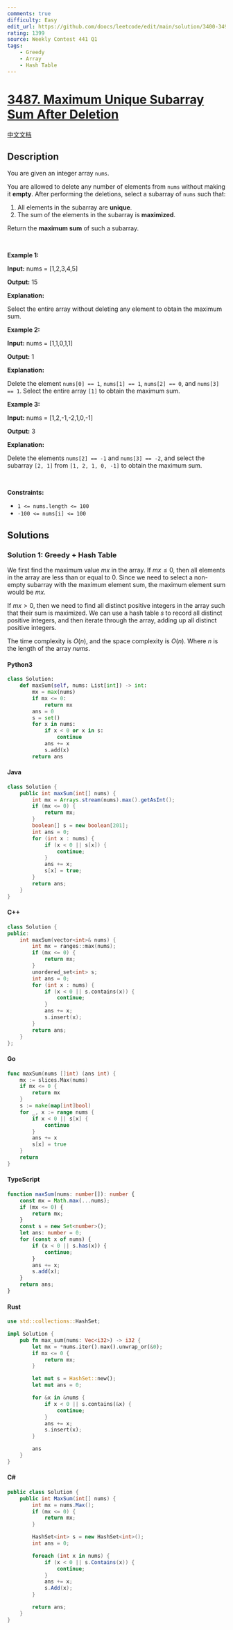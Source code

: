 ```yaml
---
comments: true
difficulty: Easy
edit_url: https://github.com/doocs/leetcode/edit/main/solution/3400-3499/3487.Maximum%20Unique%20Subarray%20Sum%20After%20Deletion/README_EN.md
rating: 1399
source: Weekly Contest 441 Q1
tags:
    - Greedy
    - Array
    - Hash Table
---
```


<!-- problem:start -->

# [3487. Maximum Unique Subarray Sum After Deletion](https://leetcode.com/problems/maximum-unique-subarray-sum-after-deletion)

[中文文档](/solution/3400-3499/3487.Maximum%20Unique%20Subarray%20Sum%20After%20Deletion/README.md)

## Description

<!-- description:start -->

<p>You are given an integer array <code>nums</code>.</p>

<p>You are allowed to delete any number of elements from <code>nums</code> without making it <strong>empty</strong>. After performing the deletions, select a <span data-keyword="subarray-nonempty">subarray</span> of <code>nums</code> such that:</p>

<ol>
	<li>All elements in the subarray are <strong>unique</strong>.</li>
	<li>The sum of the elements in the subarray is <strong>maximized</strong>.</li>
</ol>

<p>Return the <strong>maximum sum</strong> of such a subarray.</p>

<p>&nbsp;</p>
<p><strong class="example">Example 1:</strong></p>

<div class="example-block">
<p><strong>Input:</strong> <span class="example-io">nums = [1,2,3,4,5]</span></p>

<p><strong>Output:</strong> <span class="example-io">15</span></p>

<p><strong>Explanation:</strong></p>

<p>Select the entire array without deleting any element to obtain the maximum sum.</p>
</div>

<p><strong class="example">Example 2:</strong></p>

<div class="example-block">
<p><strong>Input:</strong> <span class="example-io">nums = [1,1,0,1,1]</span></p>

<p><strong>Output:</strong> 1</p>

<p><strong>Explanation:</strong></p>

<p>Delete the element <code>nums[0] == 1</code>, <code>nums[1] == 1</code>, <code>nums[2] == 0</code>, and <code>nums[3] == 1</code>. Select the entire array <code>[1]</code> to obtain the maximum sum.</p>
</div>

<p><strong class="example">Example 3:</strong></p>

<div class="example-block">
<p><strong>Input:</strong> <span class="example-io">nums = [1,2,-1,-2,1,0,-1]</span></p>

<p><strong>Output:</strong> 3</p>

<p><strong>Explanation:</strong></p>

<p>Delete the elements <code>nums[2] == -1</code> and <code>nums[3] == -2</code>, and select the subarray <code>[2, 1]</code> from <code>[1, 2, 1, 0, -1]</code> to obtain the maximum sum.</p>
</div>

<p>&nbsp;</p>
<p><strong>Constraints:</strong></p>

<ul>
	<li><code>1 &lt;= nums.length &lt;= 100</code></li>
	<li><code>-100 &lt;= nums[i] &lt;= 100</code></li>
</ul>

<!-- description:end -->

## Solutions

<!-- solution:start -->

### Solution 1: Greedy + Hash Table

We first find the maximum value $\textit{mx}$ in the array. If $\textit{mx} \leq 0$, then all elements in the array are less than or equal to 0. Since we need to select a non-empty subarray with the maximum element sum, the maximum element sum would be $\textit{mx}$.

If $\textit{mx} > 0$, then we need to find all distinct positive integers in the array such that their sum is maximized. We can use a hash table $\textit{s}$ to record all distinct positive integers, and then iterate through the array, adding up all distinct positive integers.

The time complexity is $O(n)$, and the space complexity is $O(n)$. Where $n$ is the length of the array $\textit{nums}$.

<!-- tabs:start -->

#### Python3

```python
class Solution:
    def maxSum(self, nums: List[int]) -> int:
        mx = max(nums)
        if mx <= 0:
            return mx
        ans = 0
        s = set()
        for x in nums:
            if x < 0 or x in s:
                continue
            ans += x
            s.add(x)
        return ans
```

#### Java

```java
class Solution {
    public int maxSum(int[] nums) {
        int mx = Arrays.stream(nums).max().getAsInt();
        if (mx <= 0) {
            return mx;
        }
        boolean[] s = new boolean[201];
        int ans = 0;
        for (int x : nums) {
            if (x < 0 || s[x]) {
                continue;
            }
            ans += x;
            s[x] = true;
        }
        return ans;
    }
}
```

#### C++

```cpp
class Solution {
public:
    int maxSum(vector<int>& nums) {
        int mx = ranges::max(nums);
        if (mx <= 0) {
            return mx;
        }
        unordered_set<int> s;
        int ans = 0;
        for (int x : nums) {
            if (x < 0 || s.contains(x)) {
                continue;
            }
            ans += x;
            s.insert(x);
        }
        return ans;
    }
};
```

#### Go

```go
func maxSum(nums []int) (ans int) {
	mx := slices.Max(nums)
	if mx <= 0 {
		return mx
	}
	s := make(map[int]bool)
	for _, x := range nums {
		if x < 0 || s[x] {
			continue
		}
		ans += x
		s[x] = true
	}
	return
}
```

#### TypeScript

```ts
function maxSum(nums: number[]): number {
    const mx = Math.max(...nums);
    if (mx <= 0) {
        return mx;
    }
    const s = new Set<number>();
    let ans: number = 0;
    for (const x of nums) {
        if (x < 0 || s.has(x)) {
            continue;
        }
        ans += x;
        s.add(x);
    }
    return ans;
}
```

#### Rust

```rust
use std::collections::HashSet;

impl Solution {
    pub fn max_sum(nums: Vec<i32>) -> i32 {
        let mx = *nums.iter().max().unwrap_or(&0);
        if mx <= 0 {
            return mx;
        }

        let mut s = HashSet::new();
        let mut ans = 0;

        for &x in &nums {
            if x < 0 || s.contains(&x) {
                continue;
            }
            ans += x;
            s.insert(x);
        }

        ans
    }
}
```

#### C#

```cs
public class Solution {
    public int MaxSum(int[] nums) {
        int mx = nums.Max();
        if (mx <= 0) {
            return mx;
        }

        HashSet<int> s = new HashSet<int>();
        int ans = 0;

        foreach (int x in nums) {
            if (x < 0 || s.Contains(x)) {
                continue;
            }
            ans += x;
            s.Add(x);
        }

        return ans;
    }
}
```

<!-- tabs:end -->

<!-- solution:end -->

<!-- problem:end -->
